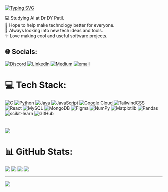 [![Typing SVG](https://readme-typing-svg.demolab.com/?lines=Hi!+I+am+Bhoomi)](https://git.io/typing-svg)

💻 Studying AI at Dr DY Patil.<br> 
🌷 Hope to help make technology better for everyone.<br>
👀 Always looking into new tech ideas and tools.<br> 
✨ Love making cool and useful software projects.


## 🌐 Socials:
[![Discord](https://img.shields.io/badge/Discord-%237289DA.svg?logo=discord&logoColor=white)](https://discord.gg/bhoomi01979) [![LinkedIn](https://img.shields.io/badge/LinkedIn-%230077B5.svg?logo=linkedin&logoColor=white)](https://linkedin.com/in/bhoomi-awhad) [![Medium](https://img.shields.io/badge/Medium-12100E?logo=medium&logoColor=white)](https://medium.com/@@bhoomiawhad02) [![email](https://img.shields.io/badge/Email-D14836?logo=gmail&logoColor=white)](mailto:bhoomiawhad02@gmail.com) 

# 💻 Tech Stack:

![C](https://img.shields.io/badge/c-%2300599C.svg?style=for-the-badge&logo=c&logoColor=white) ![Python](https://img.shields.io/badge/python-3670A0?style=for-the-badge&logo=python&logoColor=ffdd54) ![Java](https://img.shields.io/badge/java-%23ED8B00.svg?style=for-the-badge&logo=openjdk&logoColor=white) ![JavaScript](https://img.shields.io/badge/javascript-%23323330.svg?style=for-the-badge&logo=javascript&logoColor=%23F7DF1E) ![Google Cloud](https://img.shields.io/badge/GoogleCloud-%234285F4.svg?style=for-the-badge&logo=google-cloud&logoColor=white) ![TailwindCSS](https://img.shields.io/badge/tailwindcss-%2338B2AC.svg?style=for-the-badge&logo=tailwind-css&logoColor=white) ![React](https://img.shields.io/badge/react-%2320232a.svg?style=for-the-badge&logo=react&logoColor=%2361DAFB) ![MySQL](https://img.shields.io/badge/mysql-4479A1.svg?style=for-the-badge&logo=mysql&logoColor=white) ![MongoDB](https://img.shields.io/badge/MongoDB-%234ea94b.svg?style=for-the-badge&logo=mongodb&logoColor=white) ![Figma](https://img.shields.io/badge/figma-%23F24E1E.svg?style=for-the-badge&logo=figma&logoColor=white) ![NumPy](https://img.shields.io/badge/numpy-%23013243.svg?style=for-the-badge&logo=numpy&logoColor=white) ![Matplotlib](https://img.shields.io/badge/Matplotlib-%23ffffff.svg?style=for-the-badge&logo=Matplotlib&logoColor=black) ![Pandas](https://img.shields.io/badge/pandas-%23150458.svg?style=for-the-badge&logo=pandas&logoColor=white) ![scikit-learn](https://img.shields.io/badge/scikit--learn-%23F7931E.svg?style=for-the-badge&logo=scikit-learn&logoColor=white) ![GitHub](https://img.shields.io/badge/github-%23121011.svg?style=for-the-badge&logo=github&logoColor=white)

#
![](http://github-profile-summary-cards.vercel.app/api/cards/profile-details?username=Bhoomi-112&theme=aura_dark)

# 📊 GitHub Stats:


![](http://github-profile-summary-cards.vercel.app/api/cards/stats?username=Bhoomi-112&theme=aura_dark)
![](http://github-profile-summary-cards.vercel.app/api/cards/repos-per-language?username=Bhoomi-112&theme=aura_dark)
![](http://github-profile-summary-cards.vercel.app/api/cards/most-commit-language?username=Bhoomi-112&theme=aura_dark)
![](http://github-profile-summary-cards.vercel.app/api/cards/productive-time?username=Bhoomi-112&theme=aura_dark&utcOffset=8)

---
[![](https://visitcount.itsvg.in/api?id=Bhoomi-112&icon=0&color=0)](https://visitcount.itsvg.in)

<!-- Proudly created with GPRM ( https://gprm.itsvg.in ) -->
